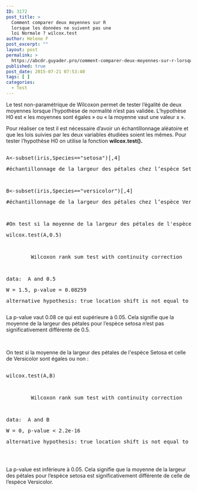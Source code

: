 ```yaml
---
ID: 3172
post_title: >
  Comment comparer deux moyennes sur R
  lorsque les données ne suivent pas une
  loi Normale ? wilcox.test
author: Helene F
post_excerpt: ""
layout: post
permalink: >
  https://abcdr.guyader.pro/comment-comparer-deux-moyennes-sur-r-lorsque-les-donnees-ne-suivent-pas-une-loi-normale-wilcox-test/
published: true
post_date: 2015-07-21 07:53:40
tags: [ ]
categories:
  - Test
---
```

<p>Le test non-paramétrique de Wilcoxon permet de tester l’égalité de deux moyennes lorsque l’hypothèse de normalité n’est pas validée. L’hypothèse H0 est « les moyennes sont égales » ou « la moyenne vaut une valeur x ».</p><p>Pour réaliser ce test il est nécessaire d’avoir un échantillonnage aléatoire et que les lois suivies par les deux variables étudiées soient les mêmes. Pour tester l’hypothèse H0 on utilise la fonction <b>wilcox.test().</b></p><p> <pre lang='rsplus'><br />A&lt;-subset(iris,Species=="setosa")[,4]</p><p>#échantillonnage de la largeur des pétales chez l’espèce Setosa.</p><p> </p><p>B&lt;-subset(iris,Species=="versicolor")[,4]</p><p>#échantillonnage de la largeur des pétales chez l’espèce Versicolor.</p><p>    </p><p>#On test si la moyenne de la largeur des pétales de l'espèce Setosa vaut 0.5 :</p><p>wilcox.test(A,0.5)</p><p> </p><p>        Wilcoxon rank sum test with continuity correction</p><p> </p><p>data:  A and 0.5</p><p>W = 1.5, p-value = 0.08259</p><p>alternative hypothesis: true location shift is not equal to 0 </p><p></pre> </p><p>La p-value vaut 0.08 ce qui est supérieure à 0.05. Cela signifie que la moyenne de la largeur des pétales pour l’espèce setosa n’est pas significativement différente de 0.5.</p><p> </p><p>On test si la moyenne de la largeur des pétales de l'espèce Setosa et celle de Versicolor sont égales ou non :</p><p> <pre lang='rsplus'><br />wilcox.test(A,B)</p><p> </p><p>        Wilcoxon rank sum test with continuity correction</p><p> </p><p>data:  A and B</p><p>W = 0, p-value &lt; 2.2e-16</p><p>alternative hypothesis: true location shift is not equal to 0</p><p></pre>   </p><p>La p-value est inférieure à 0.05. Cela signifie que la moyenne de la largeur des pétales pour l’espèce setosa est significativement différente de celle de l’espèce Versicolor.</p><p></p>
